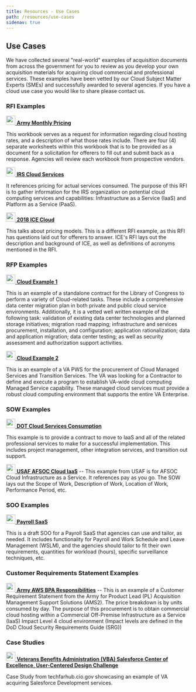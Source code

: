 ```yaml
---
title: Resources - Use Cases
path: /resources/use-cases
sidenav: true
---
```


## Use Cases

We have collected several "real-world" examples of acquisition documents from across the government for you to review as you develop your own acquisition materials for acquiring cloud commercial and professional services. These examples have been vetted by our Cloud Subject Matter Experts (SMEs) and successfully awarded to several agencies. If you have a cloud use case you would like to share please contact us. 

### RFI Examples

<div class="grid-container">
<div class="grid-row">
<div class="tablet:grid-col">

[<img src="../../images/file-excel-regular.svg" width="25" /> **Army Monthly Pricing**](/documents/army-monthly-pricing-RFI-pricing.xlsx)

This workbook serves as a request for information regarding cloud hosting rates, and a description of what those rates include. There are four (4) separate worksheets within this workbook that is to be provided as a document for a solicitation for offerers to fill out and submit back as a response. Agencies will review each workbook from prospective vendors.

</div>
<div class="tablet:grid-col">

[<img src="../../images/file-word-regular.svg" width="25" />  **IRS Cloud Services**](/documents/IRS-Cloud-Services-RFI.docx)

It references pricing for actual services consumed. The purpose of this RFI is to gather information for the IRS organization on potential cloud computing services and capabilities: Infrastructure as a Service (IaaS) and Platform as a Service (PaaS).

</div>
<div class="tablet:grid-col">

[<img src="../../images/file-word-regular.svg" width="25" />  **2018 ICE Cloud**](/documents/2018-ICE-Cloud-RFI.docx)

This talks about pricing models. This is a different RFI example, as this RFI has questions laid out for offerers to answer. ICE's RFI lays out the description and background of ICE, as well as definitions of acronyms mentioned in the RFI.

</div>
</div>
</div>

### RFP Examples

<div class="grid-container">
<div class="grid-row">
<div class="tablet:grid-col">

[<img src="../../images/file-pdf-regular.svg" width="25" />  **Cloud Example 1**](/documents/Example-Cloud-RFP-1.pdf)

This is an example of a standalone contract for the Library of Congress to perform a variety of Cloud-related tasks. These include a comprehensive data center migration plan in both private and public cloud service environments. Additionally, it is a vetted well written example of the following task: validation of existing data center technologies and planned storage initiatives; migration road mapping; infrastructure and services procurement, installation, and configuration; application rationalization; data and application migration; data center testing; as well as security assessment and authorization support activities.

</div>
<div class="tablet:grid-col">

[<img src="../../images/file-word-regular.svg" width="25" />  **Cloud Example 2**](/documents/Example-Cloud-RFP-2.docx)

This is an example of a VA PWS for the procurement of Cloud Managed Services and Transition Services. The VA was looking for a Contractor to define and execute a program to establish VA-wide cloud computing Managed Service capability. These managed cloud services must provide a robust cloud computing environment that supports the entire VA Enterprise.

</div>
</div>
</div>

### SOW Examples

<div class="grid-container">
<div class="grid-row">
<div class="tablet:grid-col">

[<img src="../../images/file-word-regular.svg" width="25" />  **DOT Cloud Services Consumption**](/documents/SOW-DOT-Cloud-Services-Consumption.docx)

This example is to provide a contract to move to IaaS and all of the related professional services to make for a successful implementation. This includes project management, other integration services, and transition out support.

</div>
<div class="tablet:grid-col">

[<img src="../../images/file-word-regular.svg" width="25" />  **USAF AFSOC Cloud IaaS**](/documents/USAF-SOW-AWS.docx) -- This example  from USAF is for AFSOC Cloud Infrastructure as a Service. It references pay as you go. The SOW lays out the Scope of Work, Description of Work, Location of Work, Performance Period, etc.

</div>
</div>
</div>

### SOO Examples

<div class="grid-container">
<div class="grid-row">
<div class="tablet:grid-col">

[<img src="../../images/file-word-regular.svg" width="25" />  **Payroll SaaS**](/documents/Payroll-SaaS-RFQ-SOO.docx)

This is a draft SOO for a Payroll SaaS that agencies can use and tailor, as needed. It includes functionality for Payroll and Work Schedule and Leave Management (WSLM), and the agencies should tailor to fit their own requirements, quantities for workload (hours), specific surveillance techniques, etc.

</div>

</div>
</div>

### Customer Requirements Statement Examples

<div class="grid-container">
<div class="grid-row">
<div class="tablet:grid-col">

[<img src="../../images/file-word-regular.svg" width="25" />  **Army AWS BPA Responsibilities**](/documents/IaaS-EaaS-BPA-Responsibilities-ARMY-AWS.docx) -- This is an example of a Customer Requirement Statement from the Army for Product Lead (PL) Acquisition Management Support Solutions (AMS2). The price breakdown is by units consumed by day. The purpose of this procurement is to obtain commercial cloud hosting within a Commercial Off-Premise Infrastructure as a Service (IaaS) Impact Level 4 cloud environment (Impact levels are defined in the DoD Cloud Security Requirements Guide (SRG))

</div>

</div>
</div>


### Case Studies

<div class="grid-container">
<div class="grid-row">
<div class="tablet:grid-col">

[<img src="../../images/external-link-alt-solid.svg" width="25" /> **Veterans Benefits Administration (VBA) Salesforce Center of Excellence, User-Centered Design Challenge**](https://techfarhub.cio.gov/learning-center/case-studies/vba-salesforce-coe)

Case Study from techfarhub.cio.gov showcasing an example of VA acquiring Salesforce Development services.

</div>

</div>
</div>